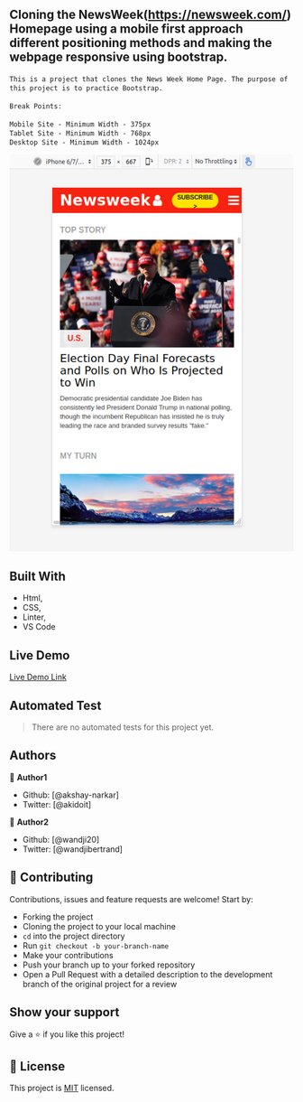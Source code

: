 ## Cloning the NewsWeek(https://newsweek.com/) Homepage using a mobile first approach different positioning methods and making the webpage responsive using bootstrap.

    This is a project that clones the News Week Home Page. The purpose of this project is to practice Bootstrap.

    Break Points:

    Mobile Site - Minimum Width - 375px
    Tablet Site - Minimum Width - 768px
    Desktop Site - Minimum Width - 1024px

![Screenshot](assets/newsweek.png "Screenshot of mobile first site")

## Built With

- Html,
- CSS,
- Linter,
- VS Code

## Live Demo

[Live Demo Link](https://raw.githack.com/akshay-narkar/newsweek-clone/development/index.html)

## Automated Test

> There are no automated tests for this project yet.

## Authors

👤 **Author1**

- Github: [@akshay-narkar]
- Twitter: [@akidoit]

👤 **Author2**

- Github: [@wandji20]
- Twitter: [@wandjibertrand]

## 🤝 Contributing

Contributions, issues and feature requests are welcome! Start by:

- Forking the project
- Cloning the project to your local machine
- `cd` into the project directory
- Run `git checkout -b your-branch-name`
- Make your contributions
- Push your branch up to your forked repository
- Open a Pull Request with a detailed description to the development branch of the original project for a review

## Show your support

Give a :star: if you like this project!

## 📝 License

This project is [MIT](https://opensource.org/licenses/MIT) licensed.
